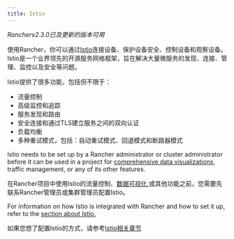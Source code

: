 ```yaml
---
title: Istio
---
```


_Rancherv2.3.0已及更新的版本可用_

使用Rancher，你可以通过[Istio](https://istio.io/)连接设备、保护设备安全、控制设备和观察设备。Istio是一个业界领先的开源服务网格框架，旨在解决大量微服务的发现、连接、管理、监控以及安全等问题。

Istio提供了很多功能，包括但不限于：

* 流量控制
* 高级监控和追踪
* 服务发现和路由
* 安全连接和通过TLS建立服务之间的双向认证
* 负载均衡
* 多种重试模式，包括：自动重试模式、回退模式和断路器模式

Istio needs to be set up by a Rancher administrator or cluster administrator before it can be used in a project for [comprehensive data visualizations, ](/docs/cluster-admin/tools/istio/_index#accessing-visualizations) traffic management, or any of its other features.

在Rancher项目中使用Istio的流量控制、[数据可视化 ](/docs/cluster-admin/tools/istio/_index#accessing-visualizations)或其他功能之前，您需要先联系Rancher管理员或集群管理员配置Istio。

For information on how Istio is integrated with Rancher and how to set it up, refer to the [section about Istio.](/docs/cluster-admin/tools/istio/_index)

如果您想了配置Istio的方式，请参考[Istio相关章节](/docs/cluster-admin/tools/istio/_index)

